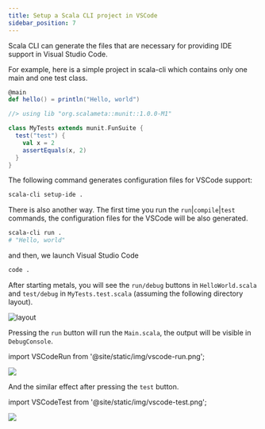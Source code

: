 ```yaml
---
title: Setup a Scala CLI project in VSCode
sidebar_position: 7
---
```


Scala CLI can generate the files that are necessary for providing IDE support in Visual Studio Code.

For example, here is a simple project in scala-cli which contains only one main and one test class.

```scala title=HelloWorld.scala
@main
def hello() = println("Hello, world")
```

```scala title=MyTests.test.scala
//> using lib "org.scalameta::munit::1.0.0-M1"

class MyTests extends munit.FunSuite {
  test("test") {
    val x = 2
    assertEquals(x, 2)
  }
}
```

The following command generates configuration files for VSCode support:

```bash
scala-cli setup-ide .
```

There is also another way. The first time you run the `run`|`compile`|`test` commands, the configuration files for the
VSCode will be also generated.

```bash
scala-cli run .
# "Hello, world"
```

and then, we launch Visual Studio Code

```bash ignore
code .
```

After starting metals, you will see the `run/debug` buttons in `HelloWorld.scala` and `test/debug`
in `MyTests.test.scala` (assuming the following directory layout).

![layout](/img/source_layout.png)

Pressing the `run` button will run the `Main.scala`, the output will be visible in `DebugConsole`.

import VSCodeRun from '@site/static/img/vscode-run.png';

<img src={VSCodeRun} />

And the similar effect after pressing the `test` button.

import VSCodeTest from '@site/static/img/vscode-test.png';

<img src={VSCodeTest} />

